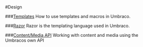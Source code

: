 #Design

###[Templates](Templates/)
How to use templates and macros in Umbraco.

###[Razor](Razor/)
Razor is the templating language used in Umbraco.

###[Content/Media API](Content-Media-API/)
Working with content and media using the Umbracos own API
